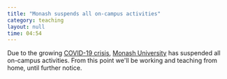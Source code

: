 ```yaml
---
title: "Monash suspends all on-campus activities"
category: teaching
layout: null
time: 04:54
---
```

<!-- header generated from blosxom format post; make_header.pl 23.1.2022 -->
<p>
Due to the growing 
<a href="https://www.abc.net.au/news/2020-03-22/coronavirus-lockdown-what-it-means/12079242">COVID-19 crisis</a>, 
<a href="http://monash.edu">Monash University</a> has suspended all
on-campus activities. From this point we'll be working and teaching from 
home, until further notice.
